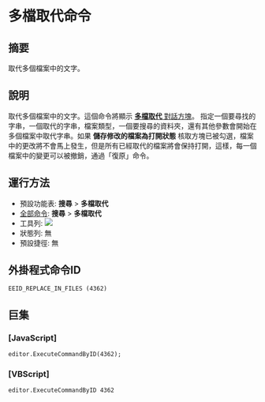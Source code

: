 # 多檔取代命令

## 摘要

取代多個檔案中的文字。

## 說明

取代多個檔案中的文字。這個命令將顯示
[**多檔取代** 對話方塊](../../dlg/replace_in_files/index)。
指定一個要尋找的字串，一個取代的字串，檔案類型，一個要搜尋的資料夾，還有其他參數會開始在多個檔案中取代字串。如果
**儲存修改的檔案為打開狀態** 核取方塊已被勾選，檔案中的更改將不會馬上發生，但是所有已經取代的檔案將會保持打開，這樣，每一個檔案中的變更可以被撤銷，通過「復原」命令。

## 運行方法

- 預設功能表: **搜尋** \> **多檔取代**
- [全部命令](../tools/all_commands): **搜尋**
\> **多檔取代**
- 工具列: ![](../../images/replaceinfiles..png)
- 狀態列: 無
- 預設捷徑: 無

## 外掛程式命令ID

```
EEID_REPLACE_IN_FILES (4362)
```

## 巨集

### \[JavaScript\]

```
editor.ExecuteCommandByID(4362);
```

### \[VBScript\]

```
editor.ExecuteCommandByID 4362
```
